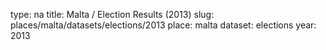 type: na
title: Malta / Election Results (2013)
slug: places/malta/datasets/elections/2013
place: malta
dataset: elections
year: 2013
